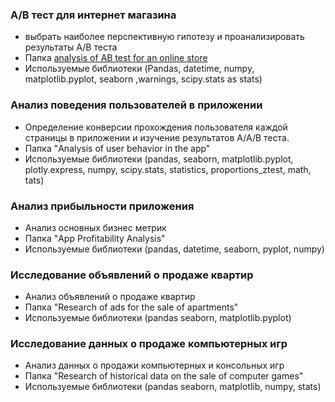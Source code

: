 ### А/В тест для интернет магазина 
- выбрать наиболее перспективную гипотезу и проанализировать результаты А/В теста
-  Папка [analysis of AB test for an online store]( https://github.com/kujo2005/Educational-project/tree/main/analysis%20of%20AB%20test%20for%20an%20online%20store)
- Используемые библиотеки (Pandas, datetime, numpy, matplotlib.pyplot, seaborn ,warnings, scipy.stats as stats)



### Анализ поведения пользователей в приложении 
- Определение конверсии прохождения пользователя каждой страницы в приложении и изучение результатов А/А/В теста.
-  Папка "Analysis of user behavior in the app"
- Используемые библиотеки (pandas, seaborn, matplotlib.pyplot,  plotly.express,  numpy, scipy.stats, statistics, proportions_ztest, math, tats)


### Анализ прибыльности приложения 
- Анализ основных бизнес метрик 
-  Папка "App Profitability Analysis"
- Используемые библиотеки (pandas, datetime, seaborn, pyplot, numpy)


### Исследование объявлений о продаже квартир 
- Анализ объявлений о продаже квартир
-  Папка "Research of ads for the sale of apartments"
- Используемые библиотеки (pandas seaborn, matplotlib.pyplot)

### Исследование данных о продаже компьютерных игр 
- Анализ данных о продажи компьютерных и консольных игр 
-  Папка "Research of historical data on the sale of computer games"
- Используемые библиотеки (pandas seaborn, matplotlib, numpy, stats)
